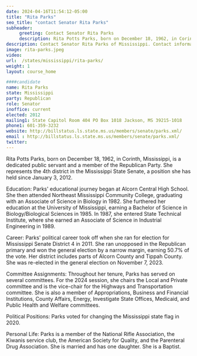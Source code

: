 ```yaml
---
date: 2024-04-16T11:54:12-05:00
title: "Rita Parks"
seo_title: "contact Senator Rita Parks"
subheader:
     greeting: Contact Senator Rita Parks
     description: Rita Potts Parks, born on December 18, 1962, in Corinth, Mississippi, is a dedicated public servant and a member of the Republican Party. She represents the 4th district in the Mississippi State Senate, a position she has held since January 3, 2012.
description: Contact Senator Rita Parks of Mississippi. Contact information for Rita Parks includes email address, phone number, and mailing address.
image: rita-parks.jpeg
video:
url:  /states/mississippi/rita-parks/
weight: 1
layout: course_home

####candidate
name: Rita Parks
state: Mississippi
party: Republican
role: Senator
inoffice: current
elected: 2012
mailing1: State Capitol Room 404 PO Box 1018 Jackson, MS 39215-1018
phone1: 601-359-3232
website: http://billstatus.ls.state.ms.us/members/senate/parks.xml/
email : http://billstatus.ls.state.ms.us/members/senate/parks.xml/
twitter:
---
```


Rita Potts Parks, born on December 18, 1962, in Corinth, Mississippi, is a dedicated public servant and a member of the Republican Party. She represents the 4th district in the Mississippi State Senate, a position she has held since January 3, 2012.

Education:
Parks' educational journey began at Alcorn Central High School. She then attended Northeast Mississippi Community College, graduating with an Associate of Science in Biology in 1982. She furthered her education at the University of Mississippi, earning a Bachelor of Science in Biology/Biological Sciences in 1985. In 1987, she entered State Technical Institute, where she earned an Associate of Science in Industrial Engineering in 1989.

Career:
Parks' political career took off when she ran for election for Mississippi Senate District 4 in 2011. She ran unopposed in the Republican primary and won the general election by a narrow margin, earning 50.7% of the vote. Her district includes parts of Alcorn County and Tippah County. She was re-elected in the general election on November 7, 2023.

Committee Assignments:
Throughout her tenure, Parks has served on several committees. For the 2024 session, she chairs the Local and Private committee and is the vice-chair for the Highways and Transportation committee. She is also a member of Appropriations, Business and Financial Institutions, County Affairs, Energy, Investigate State Offices, Medicaid, and Public Health and Welfare committees.

Political Positions:
Parks voted for changing the Mississippi state flag in 2020.

Personal Life:
Parks is a member of the National Rifle Association, the Kiwanis service club, the American Society for Quality, and the Parenteral Drug Association. She is married and has one daughter. She is a Baptist.
